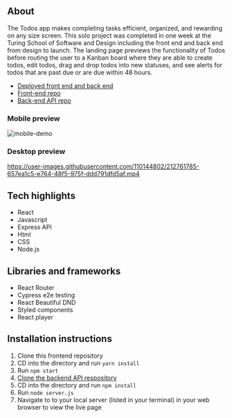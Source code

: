 ## About

The Todos app makes completing tasks efficient, organized, and rewarding on any size screen. This solo project was completed in one week at the Turing School of Software and Design including the front end and back end from design to launch. The landing page previews the functionality of Todos before routing the user to a Kanban board where they are able to create todos, edit todos, drag and drop todos into new statuses, and see alerts for todos that are past due or are due within 48 hours.
 - [Deployed front end and back end](https://todos-tau-nine.vercel.app/) 
 - [Front-end repo](https://github.com/nalito223/todos)
 - [Back-end API repo](https://github.com/nalito223/api-todos)

### Mobile preview
![mobile-demo](https://user-images.githubusercontent.com/110144802/213944645-7789675b-7a54-462a-9427-850f3c84b0fa.gif)

### Desktop preview
https://user-images.githubusercontent.com/110144802/212761785-657ea1c5-e764-48f5-975f-ddd791dfd5af.mp4

## Tech highlights
- React
- Javascript
- Express API
- Html 
- CSS
- Node.js

## Libraries and frameworks
- React Router
- Cypress e2e testing
- React Beautiful DND
- Styled components 
- React player 

## Installation instructions
1. Clone this frontend repository 
2. CD into the directory and run `yarn install`
3. Run `npm start`
4. [Clone the backend API respository](https://github.com/nalito223/api-todos)
5. CD into the directory and run `npm install`
6. Run `node server.js`
7. Navigate to to your local server (listed in your terminal) in your web browser to view the live page
